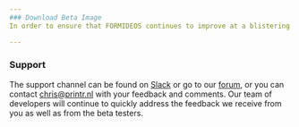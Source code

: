 ```yaml
---
### Download Beta Image
In order to ensure that FORMIDEOS continues to improve at a blistering pace, we ask our Beta users to contribute and maintain a constant flow of feedback with our development team. By installing formide-client through [NPM](/#/docs/client/install/npm), you are accepting the role of an official "FORMIDE Contributor".

---
```

### Support
The support channel can be found on [Slack](http://slack.printr.nl/) or go to our [forum](https://forum.formide.com), or you can contact chris@printr.nl with your feedback and comments. Our team of developers will continue to quickly address the feedback we receive from you as well as from the beta testers.